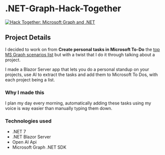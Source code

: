# .NET-Graph-Hack-Together

[![Hack Together: Microsoft Graph and .NET](https://img.shields.io/badge/Microsoft%20-Hack--Together-orange?style=for-the-badge&logo=microsoft)](https://github.com/microsoft/hack-together)

## Project Details

I decided to work on from **Create personal tasks in Microsoft To-Do** the [top MS Graph scenarios list](https://github.com/microsoft/hack-together/blob/main/top-scenarios.md) but with a twist that I do it through talking about a project.

I made a Blazor Server app that lets you do a personal standup on your projects, use AI to extract the tasks and add them to Microsoft To Dos, with each project being a list.

### Why I made this

I plan my day every morning, automatically adding these tasks using my voice is way easier than manually typing them down.

### Technologies used

- .NET 7
- .NET Blazor Server
- Open AI Api
- Microsoft Graph .NET SDK
